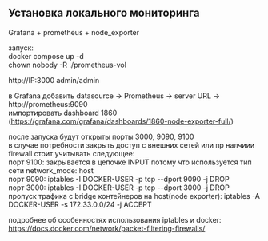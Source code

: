 ## Установка локального мониторинга
Grafana + prometheus + node_exporter

запуск:  
docker compose up -d  
chown nobody -R ./prometheus-vol 


http://IP:3000
admin/admin

в Grafana добавить datasource -> Prometheus -> server URL -> http://prometheus:9090  
импортировать dashboard 1860  (https://grafana.com/grafana/dashboards/1860-node-exporter-full/)  


после запуска будут открыты порты  3000, 9090, 9100  
в случае потребности закрыть доступ с внешних сетей или пр налчиии firewall стоит учитывать следующее:  
порт 9100: закрывается в цепочке INPUT потому что используется тип сети network_mode: host  
порт 9090: iptables -I DOCKER-USER -p tcp --dport 9090 -j DROP  
порт 3000: iptables -I DOCKER-USER -p tcp --dport 3000 -j DROP  
пропуск трафика с bridge контейнеров на host(node exporter):
iptables -A DOCKER-USER -s 172.33.0.0/24 -j ACCEPT  

подробнее об особенностях использования iptables и docker:  
https://docs.docker.com/network/packet-filtering-firewalls/  